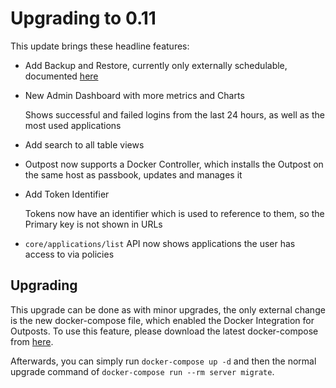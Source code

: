 # Upgrading to 0.11

This update brings these headline features:

- Add Backup and Restore, currently only externally schedulable, documented [here](https://passbook.beryju.org/maintenance/backups/)
- New Admin Dashboard with more metrics and Charts

  Shows successful and failed logins from the last 24 hours, as well as the most used applications
- Add search to all table views
- Outpost now supports a Docker Controller, which installs the Outpost on the same host as passbook, updates and manages it
- Add Token Identifier

  Tokens now have an identifier which is used to reference to them, so the Primary key is not shown in URLs
- `core/applications/list` API now shows applications the user has access to via policies

## Upgrading

This upgrade can be done as with minor upgrades, the only external change is the new docker-compose file, which enabled the Docker Integration for Outposts. To use this feature, please download the latest docker-compose from [here](https://raw.githubusercontent.com/BeryJu/passbook/master/docker-compose.yml).

Afterwards, you can simply run `docker-compose up -d` and then the normal upgrade command of `docker-compose run --rm server migrate`.
